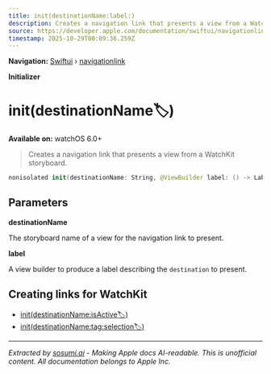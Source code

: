 ```yaml
---
title: init(destinationName:label:)
description: Creates a navigation link that presents a view from a WatchKit storyboard.
source: https://developer.apple.com/documentation/swiftui/navigationlink/init(destinationname:label:)
timestamp: 2025-10-29T00:09:36.259Z
---
```


**Navigation:** [Swiftui](/documentation/swiftui) › [navigationlink](/documentation/swiftui/navigationlink)

**Initializer**

# init(destinationName:label:)

**Available on:** watchOS 6.0+

> Creates a navigation link that presents a view from a WatchKit storyboard.

```swift
nonisolated init(destinationName: String, @ViewBuilder label: () -> Label)
```

## Parameters

**destinationName**

The storyboard name of a view for the navigation link to present.



**label**

A view builder to produce a label describing the `destination` to present.



## Creating links for WatchKit

- [init(destinationName:isActive:label:)](/documentation/swiftui/navigationlink/init(destinationname:isactive:label:))
- [init(destinationName:tag:selection:label:)](/documentation/swiftui/navigationlink/init(destinationname:tag:selection:label:))

---

*Extracted by [sosumi.ai](https://sosumi.ai) - Making Apple docs AI-readable.*
*This is unofficial content. All documentation belongs to Apple Inc.*
